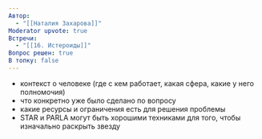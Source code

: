 ```yaml
---
Автор:
  - "[[Наталия Захарова]]"
Moderator upvote: true
Встречи:
  - "[[16. Истероиды]]"
Вопрос решен: true
В топку: false
---
```

- контекст о человеке (где с кем работает, какая сфера, какие у него полномочия)
- что конкретно уже было сделано по вопросу
- какие ресурсы и ограничения есть для решения проблемы
- STAR и PARLA могут быть хорошими техниками для того, чтобы изначально раскрыть звезду